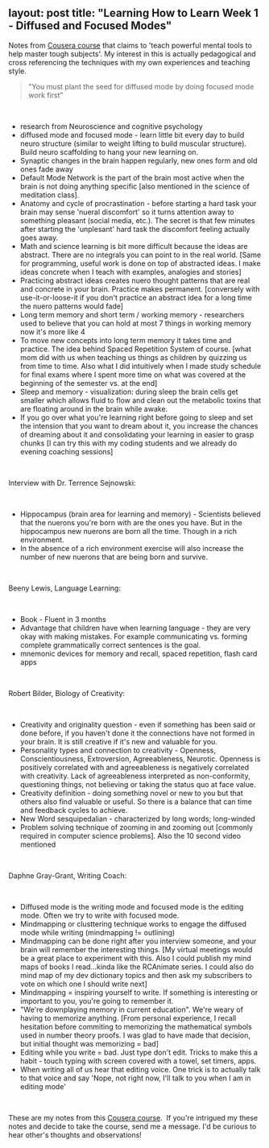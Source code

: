 layout: post
title:  "Learning How to Learn Week 1 - Diffused and Focused Modes"
---

Notes from [Cousera course](https://www.coursera.org/learn/learning-how-to-learn/home/welcome) that claims to 'teach powerful mental tools to help master tough subjects'. My interest in this is actually pedagogical and cross referencing the techniques with my own experiences and teaching style.

> "You must plant the seed for diffused mode by doing focused mode work first"

‌

* research from Neuroscience and cognitive psychology
* diffused mode and focused mode - learn little bit every day to build neuro structure (similar to weight lifting to build muscular structure). Build neuro scaffolding to hang your new learning on.
* Synaptic changes in the brain happen regularly, new ones form and old ones fade away
* Default Mode Network is the part of the brain most active when the brain is not doing anything specific \[also mentioned in the science of meditation class\].
* Anatomy and cycle of procrastination - before starting a hard task your brain may sense 'nueral discomfort' so it turns attention away to something pleasant (social media, etc.). The secret is that few minutes after starting the 'unplesant' hard task the discomfort feeling actually goes away.
* Math and science learning is bit more difficult because the ideas are abstract. There are no integrals you can point to in the real world. \[Same for programming, useful work is done on top of abstracted ideas. I make ideas concrete when I teach with examples, analogies and stories\]
* Practicing abstract ideas creates nuero thought patterns that are real and concrete in your brain. Practice makes permanent. \[conversely with use-it-or-loose-it if you don't practice an abstract idea for a long time the nuero patterns would fade\]
* Long term memory and short term / working memory - researchers used to believe that you can hold at most 7 things in working memory now it's more like 4
* To move new concepts into long term memory it takes time and practice. The idea behind Spaced Repetition System of course. \[what mom did with us when teaching us things as children by quizzing us from time to time. Also what I did intuitively when I made study schedule for final exams where I spent more time on what was covered at the beginning of the semester vs. at the end\]
* Sleep and memory - visualization: during sleep the brain cells get smaller which allows fluid to flow and clean out the metabolic toxins that are floating around in the brain while awake.
* If you go over what you're learning right before going to sleep and set the intension that you want to dream about it, you increase the chances of dreaming about it and consolidating your learning in easier to grasp chunks \[I can try this with my coding students and we already do evening coaching sessions\]

‌

Interview with Dr. Terrence Sejnowski:

‌

* Hippocampus (brain area for learning and memory) - Scientists believed that the nuerons you're born with are the ones you have. But in the hippocampus new nuerons are born all the time. Though in a rich environment.
* In the absence of a rich environment exercise will also increase the number of new nuerons that are being born and survive.

‌

Beeny Lewis, Language Learning:

‌

* Book - Fluent in 3 months
* Advantage that children have when learning language - they are very okay with making mistakes. For example communicating vs. forming complete grammatically correct sentences is the goal.
* mnemonic devices for memory and recall, spaced repetition, flash card apps

‌

Robert Bilder, Biology of Creativity:

‌

* Creativity and originality question - even if something has been said or done before, if you haven't done it the connections have not formed in your brain. It is still creative if it's new and valuable for you.
* Personality types and connection to creativity - Openness, Conscientiousness, Extroversion, Agreeableness, Neurotic. Openness is positively correlated with and agreeableness is negatively correlated with creativity. Lack of agreeableness interpreted as non-conformity, questioning things, not believing or taking the status quo at face value.
* Creativity definition - doing something novel or new to you but that others also find valuable or useful. So there is a balance that can time and feedback cycles to achieve.
* New Word sesquipedalian - characterized by long words; long-winded
* Problem solving technique of zooming in and zooming out \[commonly required in computer science problems\]. Also the 10 second video mentioned

‌

Daphne Gray-Grant, Writing Coach:

‌

* Diffused mode is the writing mode and focused mode is the editing mode. Often we try to write with focused mode.
* Mindmapping or clusttering technique works to engage the diffused mode while writing (mindmapping != outlining)
* Mindmapping can be done right after you interview someone, and your brain will remember the interesting things. \[My virtual meetings would be a great place to experiment with this. Also I could publish my mind maps of books I read...kinda like the RCAnimate series. I could also do mind map of my dev dictionary topics and then ask my subscribers to vote on which one I should write next\]
* Mindmapping = inspiring yourself to write. If something is interesting or important to you, you're going to remember it.
* "We're downplaying memory in current education". We're weary of having to memorize anything. \[From personal experience, I recall hesitation before commiting to memorizing the mathematical symbols used in number theory proofs. I was glad to have made that decision, but initial thought was memorizing = bad\]
* Editing while you write = bad. Just type don't edit. Tricks to make this a habit - touch typing with screen covered with a towel, set timers, apps.
* When writing all of us hear that editing voice. One trick is to actually talk to that voice and say 'Nope, not right now, I'll talk to you when I am in editing mode'

‌

These are my notes from this [Cousera course](https://www.coursera.org/learn/learning-how-to-learn/home/welcome).  If you're intrigued my these notes and decide to take the course, send me a message. I'd be curious to hear other's thoughts and observations!